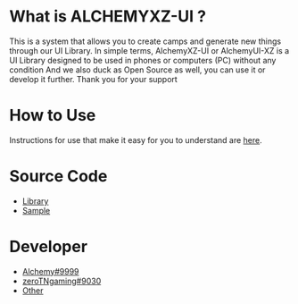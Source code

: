 # What is ALCHEMYXZ-UI ?
This is a system that allows you to create camps and generate new things through our UI Library. In simple terms, AlchemyXZ-UI or AlchemyUI-XZ is a UI Library designed to be used in phones or computers (PC) without any condition And we also duck as Open Source as well, you can use it or develop it further. Thank you for your support
# How to Use
Instructions for use that make it easy for you to understand are [here](./Documentation.md).
# Source Code
- [Library](./Library.lua)
- [Sample](./Sample.lua)
# Developer
- [Alchemy#9999](https://github.com/ZoiIntra)
- [zeroTNgaming#9030](https://github.com/ZPSXHUB)
- [Other](https://discord.gg/dUdzZskBCC)
